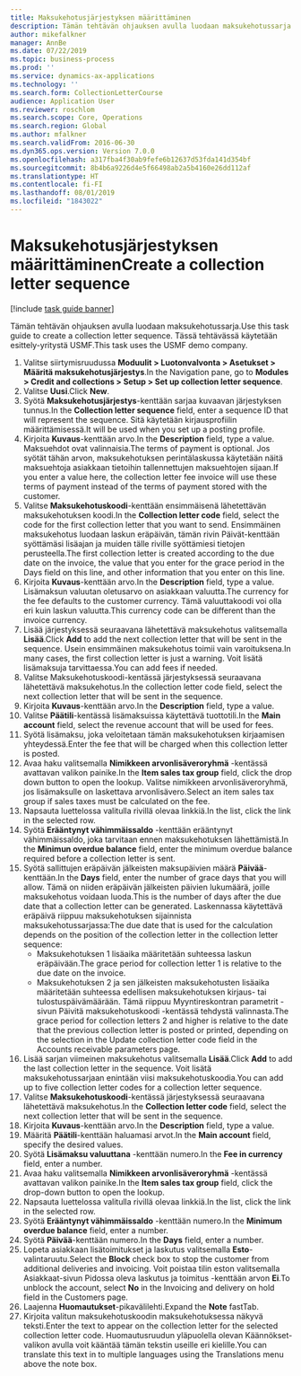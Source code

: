 ```yaml
---
title: Maksukehotusjärjestyksen määrittäminen
description: Tämän tehtävän ohjauksen avulla luodaan maksukehotussarja.
author: mikefalkner
manager: AnnBe
ms.date: 07/22/2019
ms.topic: business-process
ms.prod: ''
ms.service: dynamics-ax-applications
ms.technology: ''
ms.search.form: CollectionLetterCourse
audience: Application User
ms.reviewer: roschlom
ms.search.scope: Core, Operations
ms.search.region: Global
ms.author: mfalkner
ms.search.validFrom: 2016-06-30
ms.dyn365.ops.version: Version 7.0.0
ms.openlocfilehash: a317fba4f30ab9fefe6b12637d53fda141d354bf
ms.sourcegitcommit: 8b4b6a9226d4e5f66498ab2a5b4160e26dd112af
ms.translationtype: HT
ms.contentlocale: fi-FI
ms.lasthandoff: 08/01/2019
ms.locfileid: "1843022"
---
```

# <a name="create-a-collection-letter-sequence"></a><span data-ttu-id="bf58c-103">Maksukehotusjärjestyksen määrittäminen</span><span class="sxs-lookup"><span data-stu-id="bf58c-103">Create a collection letter sequence</span></span>

[!include [task guide banner](../../includes/task-guide-banner.md)]

<span data-ttu-id="bf58c-104">Tämän tehtävän ohjauksen avulla luodaan maksukehotussarja.</span><span class="sxs-lookup"><span data-stu-id="bf58c-104">Use this task guide to create a collection letter sequence.</span></span> <span data-ttu-id="bf58c-105">Tässä tehtävässä käytetään esittely-yritystä USMF.</span><span class="sxs-lookup"><span data-stu-id="bf58c-105">This task uses the USMF demo company.</span></span>

1. <span data-ttu-id="bf58c-106">Valitse siirtymisruudussa **Moduulit > Luotonvalvonta > Asetukset > Määritä maksukehotusjärjestys**.</span><span class="sxs-lookup"><span data-stu-id="bf58c-106">In the Navigation pane, go to **Modules > Credit and collections > Setup > Set up collection letter sequence**.</span></span>
2. <span data-ttu-id="bf58c-107">Valitse **Uusi**.</span><span class="sxs-lookup"><span data-stu-id="bf58c-107">Click **New**.</span></span>
3. <span data-ttu-id="bf58c-108">Syötä **Maksukehotusjärjestys**-kenttään sarjaa kuvaavan järjestyksen tunnus.</span><span class="sxs-lookup"><span data-stu-id="bf58c-108">In the **Collection letter sequence** field, enter a sequence ID that will represent the sequence.</span></span> <span data-ttu-id="bf58c-109">Sitä käytetään kirjausprofiilin määrittämisessä.</span><span class="sxs-lookup"><span data-stu-id="bf58c-109">It will be used when you set up a posting profile.</span></span>
4. <span data-ttu-id="bf58c-110">Kirjoita **Kuvaus**-kenttään arvo.</span><span class="sxs-lookup"><span data-stu-id="bf58c-110">In the **Description** field, type a value.</span></span>  <span data-ttu-id="bf58c-111">Maksuehdot ovat valinnaisia.</span><span class="sxs-lookup"><span data-stu-id="bf58c-111">The terms of payment is optional.</span></span> <span data-ttu-id="bf58c-112">Jos syötät tähän arvon, maksukehotuksen perintälaskussa käytetään näitä maksuehtoja asiakkaan tietoihin tallennettujen maksuehtojen sijaan.</span><span class="sxs-lookup"><span data-stu-id="bf58c-112">If you enter a value here, the collection letter fee invoice will use these terms of payment instead of the terms of payment stored with the customer.</span></span>  
5. <span data-ttu-id="bf58c-113">Valitse **Maksukehotuskoodi**-kenttään ensimmäisenä lähetettävän maksukehotuksen koodi.</span><span class="sxs-lookup"><span data-stu-id="bf58c-113">In the **Collection letter code** field, select the code for the first collection letter that you want to send.</span></span> <span data-ttu-id="bf58c-114">Ensimmäinen maksukehotus luodaan laskun eräpäivän, tämän rivin Päivät-kenttään syöttämäsi lisäajan ja muiden tälle riville syöttämiesi tietojen perusteella.</span><span class="sxs-lookup"><span data-stu-id="bf58c-114">The first collection letter is created according to the due date on the invoice, the value that you enter for the grace period in the Days field on this line, and other information that you enter on this line.</span></span>  
6. <span data-ttu-id="bf58c-115">Kirjoita **Kuvaus**-kenttään arvo.</span><span class="sxs-lookup"><span data-stu-id="bf58c-115">In the **Description** field, type a value.</span></span> <span data-ttu-id="bf58c-116">Lisämaksun valuutan oletusarvo on asiakkaan valuutta.</span><span class="sxs-lookup"><span data-stu-id="bf58c-116">The currency for the fee defaults to the customer currency.</span></span> <span data-ttu-id="bf58c-117">Tämä valuuttakoodi voi olla eri kuin laskun valuutta.</span><span class="sxs-lookup"><span data-stu-id="bf58c-117">This currency code can be different than the invoice currency.</span></span>  
7. <span data-ttu-id="bf58c-118">Lisää järjestyksessä seuraavana lähetettävä maksukehotus valitsemalla **Lisää**.</span><span class="sxs-lookup"><span data-stu-id="bf58c-118">Click **Add** to add the next collection letter that will be sent in the sequence.</span></span> <span data-ttu-id="bf58c-119">Usein ensimmäinen maksukehotus toimii vain varoituksena.</span><span class="sxs-lookup"><span data-stu-id="bf58c-119">In many cases, the first collection letter is just a warning.</span></span> <span data-ttu-id="bf58c-120">Voit lisätä lisämaksuja tarvittaessa.</span><span class="sxs-lookup"><span data-stu-id="bf58c-120">You can add fees if needed.</span></span>  
8. <span data-ttu-id="bf58c-121">Valitse Maksukehotuskoodi-kentässä järjestyksessä seuraavana lähetettävä maksukehotus.</span><span class="sxs-lookup"><span data-stu-id="bf58c-121">In the collection letter code field, select the next collection letter that will be sent in the sequence.</span></span>
9. <span data-ttu-id="bf58c-122">Kirjoita **Kuvaus**-kenttään arvo.</span><span class="sxs-lookup"><span data-stu-id="bf58c-122">In the **Description** field, type a value.</span></span>
10. <span data-ttu-id="bf58c-123">Valitse **Päätili**-kentässä lisämaksuissa käytettävä tuottotili.</span><span class="sxs-lookup"><span data-stu-id="bf58c-123">In the **Main account** field, select the revenue account that will be used for fees.</span></span>
11. <span data-ttu-id="bf58c-124">Syötä lisämaksu, joka veloitetaan tämän maksukehotuksen kirjaamisen yhteydessä.</span><span class="sxs-lookup"><span data-stu-id="bf58c-124">Enter the fee that will be charged when this collection letter is posted.</span></span>
12. <span data-ttu-id="bf58c-125">Avaa haku valitsemalla **Nimikkeen arvonlisäveroryhmä** -kentässä avattavan valikon painike.</span><span class="sxs-lookup"><span data-stu-id="bf58c-125">In the **Item sales tax group** field, click the drop down button to open the lookup.</span></span> <span data-ttu-id="bf58c-126">Valitse nimikkeen arvonlisäveroryhmä, jos lisämaksulle on laskettava arvonlisävero.</span><span class="sxs-lookup"><span data-stu-id="bf58c-126">Select an item sales tax group if sales taxes must be calculated on the fee.</span></span>  
13. <span data-ttu-id="bf58c-127">Napsauta luettelossa valitulla rivillä olevaa linkkiä.</span><span class="sxs-lookup"><span data-stu-id="bf58c-127">In the list, click the link in the selected row.</span></span>
14. <span data-ttu-id="bf58c-128">Syötä **Erääntynyt vähimmäissaldo** -kenttään erääntynyt vähimmäissaldo, joka tarvitaan ennen maksukehotuksen lähettämistä.</span><span class="sxs-lookup"><span data-stu-id="bf58c-128">In the **Minimun overdue balance** field, enter the minimum overdue balance required before a collection letter is sent.</span></span>
15. <span data-ttu-id="bf58c-129">Syötä sallittujen eräpäivän jälkeisten maksupäivien määrä **Päivää**-kenttään.</span><span class="sxs-lookup"><span data-stu-id="bf58c-129">In the **Days** field, enter the number of grace days that you will allow.</span></span> <span data-ttu-id="bf58c-130">Tämä on niiden eräpäivän jälkeisten päivien lukumäärä, joille maksukehotus voidaan luoda.</span><span class="sxs-lookup"><span data-stu-id="bf58c-130">This is the number of days after the due date that a collection letter can be generated.</span></span> <span data-ttu-id="bf58c-131">Laskennassa käytettävä eräpäivä riippuu maksukehotuksen sijainnista maksukehotussarjassa:</span><span class="sxs-lookup"><span data-stu-id="bf58c-131">The due date that is used for the calculation depends on the position of the collection letter in the collection letter sequence:</span></span>
    - <span data-ttu-id="bf58c-132">Maksukehotuksen 1 lisäaika määritetään suhteessa laskun eräpäivään.</span><span class="sxs-lookup"><span data-stu-id="bf58c-132">The grace period for collection letter 1 is relative to the due date on the invoice.</span></span>
    - <span data-ttu-id="bf58c-133">Maksukehotuksen 2 ja sen jälkeisten maksukehotusten lisäaika määritetään suhteessa edellisen maksukehotuksen kirjaus- tai tulostuspäivämäärään. Tämä riippuu Myyntireskontran parametrit -sivun Päivitä maksukehotuskoodi -kentässä tehdystä valinnasta.</span><span class="sxs-lookup"><span data-stu-id="bf58c-133">The grace period for collection letters 2 and higher is relative to the date that the previous collection letter is posted or printed, depending on the selection in the Update collection letter code field in the Accounts receivable parameters page.</span></span>  
16. <span data-ttu-id="bf58c-134">Lisää sarjan viimeinen maksukehotus valitsemalla **Lisää**.</span><span class="sxs-lookup"><span data-stu-id="bf58c-134">Click **Add** to add the last collection letter in the sequence.</span></span> <span data-ttu-id="bf58c-135">Voit lisätä maksukehotussarjaan enintään viisi maksukehotuskoodia.</span><span class="sxs-lookup"><span data-stu-id="bf58c-135">You can add up to five collection letter codes for a collection letter sequence.</span></span>  
17. <span data-ttu-id="bf58c-136">Valitse **Maksukehotuskoodi**-kentässä järjestyksessä seuraavana lähetettävä maksukehotus.</span><span class="sxs-lookup"><span data-stu-id="bf58c-136">In the **Collection letter code** field, select the next collection letter that will be sent in the sequence.</span></span>
18. <span data-ttu-id="bf58c-137">Kirjoita **Kuvaus**-kenttään arvo.</span><span class="sxs-lookup"><span data-stu-id="bf58c-137">In the **Description** field, type a value.</span></span>
19. <span data-ttu-id="bf58c-138">Määritä **Päätili**-kenttään haluamasi arvot.</span><span class="sxs-lookup"><span data-stu-id="bf58c-138">In the **Main account** field, specify the desired values.</span></span>
20. <span data-ttu-id="bf58c-139">Syötä **Lisämaksu valuuttana** -kenttään numero.</span><span class="sxs-lookup"><span data-stu-id="bf58c-139">In the **Fee in currency** field, enter a number.</span></span>
21. <span data-ttu-id="bf58c-140">Avaa haku valitsemalla **Nimikkeen arvonlisäveroryhmä** -kentässä avattavan valikon painike.</span><span class="sxs-lookup"><span data-stu-id="bf58c-140">In the **Item sales tax group** field, click the drop-down button to open the lookup.</span></span>
22. <span data-ttu-id="bf58c-141">Napsauta luettelossa valitulla rivillä olevaa linkkiä.</span><span class="sxs-lookup"><span data-stu-id="bf58c-141">In the list, click the link in the selected row.</span></span>
23. <span data-ttu-id="bf58c-142">Syötä **Erääntynyt vähimmäissaldo** -kenttään numero.</span><span class="sxs-lookup"><span data-stu-id="bf58c-142">In the **Minimum overdue balance** field, enter a number.</span></span>
24. <span data-ttu-id="bf58c-143">Syötä **Päivää**-kenttään numero.</span><span class="sxs-lookup"><span data-stu-id="bf58c-143">In the **Days** field, enter a number.</span></span>
25. <span data-ttu-id="bf58c-144">Lopeta asiakkaan lisätoimitukset ja laskutus valitsemalla **Esto**-valintaruutu.</span><span class="sxs-lookup"><span data-stu-id="bf58c-144">Select the **Block** check box to stop the customer from additional deliveries and invoicing.</span></span> <span data-ttu-id="bf58c-145">Voit poistaa tilin eston valitsemalla Asiakkaat-sivun Pidossa oleva laskutus ja toimitus -kenttään arvon **Ei**.</span><span class="sxs-lookup"><span data-stu-id="bf58c-145">To unblock the account, select **No** in the Invoicing and delivery on hold field in the Customers page.</span></span>  
26. <span data-ttu-id="bf58c-146">Laajenna **Huomautukset**-pikavälilehti.</span><span class="sxs-lookup"><span data-stu-id="bf58c-146">Expand the **Note** fastTab.</span></span>
27. <span data-ttu-id="bf58c-147">Kirjoita valitun maksukehotuskoodin maksukehotuksessa näkyvä teksti.</span><span class="sxs-lookup"><span data-stu-id="bf58c-147">Enter the text to appear on the collection letter for the selected collection letter code.</span></span> <span data-ttu-id="bf58c-148">Huomautusruudun yläpuolella olevan Käännökset-valikon avulla voit kääntää tämän tekstin useille eri kielille.</span><span class="sxs-lookup"><span data-stu-id="bf58c-148">You can translate this text in to multiple languages using the Translations menu above the note box.</span></span>  

